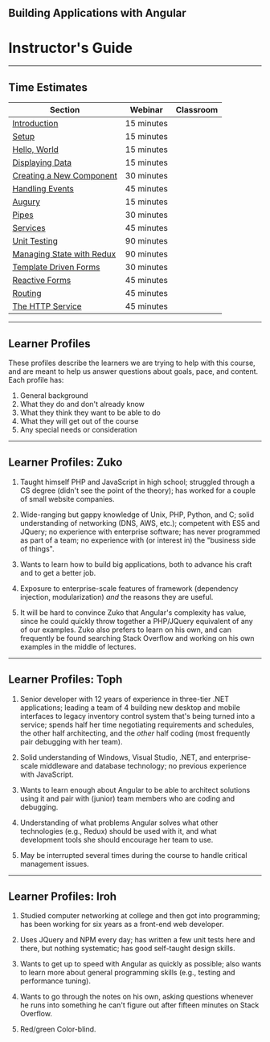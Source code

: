 <!-- .slide: data-background="./slide/images/background.jpg" -->
<!-- .slide: id="instructor-guide" -->
## Building Applications with Angular

# Instructor's Guide

---
<!-- .slide: id="instructor-guide-time-estimates" -->
## Time Estimates

<small>

| Section                                  | Webinar    | Classroom |
|------------------------------------------|------------|-----------|
| [Introduction](#introduction)            | 15 minutes |           |
| [Setup](#setup)                          | 15 minutes |           |
| [Hello, World](#hello)                   | 15 minutes |           |
| [Displaying Data](#display)              | 15 minutes |           |
| [Creating a New Component](#component)   | 30 minutes |           |
| [Handling Events](#events)               | 45 minutes |           |
| [Augury](#augury)                        | 15 minutes |           |
| [Pipes](#pipes)                          | 30 minutes |           |
| [Services](#services)                    | 45 minutes |           |
| [Unit Testing](#unit-testing)            | 90 minutes |           |
| [Managing State with Redux](#redux)      | 90 minutes |           |
| [Template Driven Forms](#template-forms) | 30 minutes |           |
| [Reactive Forms](#reactive-forms)        | 45 minutes |           |
| [Routing](#routing)                      | 45 minutes |           |
| [The HTTP Service](#http)                | 45 minutes |           |

</small>

---
<!-- .slide: id="instructor-guide-learner-profiles" -->
## Learner Profiles

These profiles describe the learners we are trying to help with this course,
and are meant to help us answer questions about goals, pace, and content.
Each profile has:

1.  General background
2.  What they do and don't already know
3.  What they think they want to be able to do
4.  What they will get out of the course
5.  Any special needs or consideration

---
<!-- .slide: id="instructor-guide-learner-profile-zuko" -->
## Learner Profiles: Zuko

1.  Taught himself PHP and JavaScript in high school;
    struggled through a CS degree (didn't see the point of the theory);
    has worked for a couple of small website companies.

2.  Wide-ranging but gappy knowledge of Unix, PHP, Python, and C;
    solid understanding of networking (DNS, AWS, etc.);
    competent with ES5 and JQuery;
    no experience with enterprise software;
    has never programmed as part of a team;
    no experience with (or interest in) the "business side of things".

3.  Wants to learn how to build big applications,
    both to advance his craft
    and to get a better job.

4.  Exposure to enterprise-scale features of framework
    (dependency injection, modularization)
    *and* the reasons they are useful.

5.  It will be hard to convince Zuko that Angular's complexity has value,
    since he could quickly throw together
    a PHP/JQuery equivalent of any of our examples.
    Zuko also prefers to learn on his own,
    and can frequently be found searching Stack Overflow and working on his own examples
    in the middle of lectures.

---
<!-- .slide: id="instructor-guide-learner-profile-toph" -->
## Learner Profiles: Toph

1.  Senior developer with 12 years of experience in three-tier .NET applications;
    leading a team of 4 building new desktop and mobile interfaces
    to legacy inventory control system that's being turned into a service;
    spends half her time negotiating requirements and schedules,
    the other half architecting,
    and the *other* half coding (most frequently pair debugging with her team).

2.  Solid understanding of Windows, Visual Studio, .NET,
    and enterprise-scale middleware and database technology;
    no previous experience with JavaScript.

3.  Wants to learn enough about Angular to be able to architect solutions using it
    and pair with (junior) team members who are coding and debugging.

4.  Understanding of what problems Angular solves
    what other technologies (e.g., Redux) should be used with it,
    and what development tools she should encourage her team to use.

5.  May be interrupted several times during the course
    to handle critical management issues.

---
<!-- .slide: id="instructor-guide-learner-profile-iroh" -->
## Learner Profiles: Iroh

1.  Studied computer networking at college and then got into programming;
    has been working for six years as a front-end web developer.

2.  Uses JQuery and NPM every day;
    has written a few unit tests here and there,
    but nothing systematic;
    has good self-taught design skills.

3.  Wants to get up to speed with Angular as quickly as possible;
    also wants to learn more about general programming skills
    (e.g., testing and performance tuning).

4.  Wants to go through the notes on his own,
    asking questions whenever he runs into something he can't figure out
    after fifteen minutes on Stack Overflow.

5.  Red/green Color-blind.
